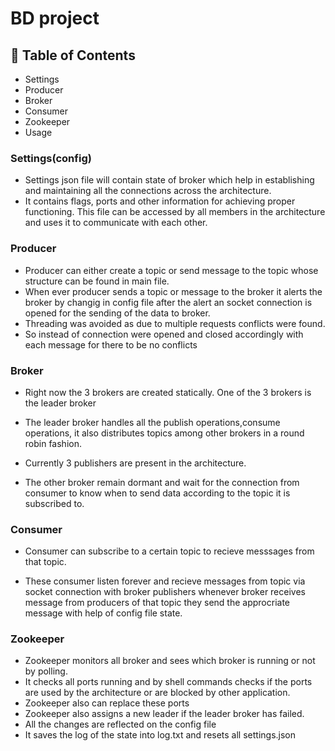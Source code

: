 # BD project


## 📝 Table of Contents

- Settings
- Producer
- Broker
- Consumer
- Zookeeper
- Usage


### Settings(config)

- Settings json file will contain state of broker which help in establishing and maintaining all the connections across the architecture.
- It contains flags, ports and other information for achieving proper functioning. This file can be accessed by all members in the architecture and uses it to communicate with each other.

### Producer 

- Producer can either create a topic or send message to the topic whose structure can be found in main file.
- When ever producer sends a topic or message to the broker it alerts the broker by changig in config file after the alert an socket connection is opened for the sending of the data to broker.
- Threading was avoided as due to multiple requests conflicts were found.
- So instead of connection were opened and closed accordingly with each message for there to be no conflicts

### Broker 

- Right now the 3 brokers are created statically. One of the 3 brokers is the leader broker

- The leader broker handles all the publish operations,consume operations, it also distributes topics among other brokers in a round robin fashion.
- Currently 3 publishers are present in the architecture.
- The other broker remain dormant and wait for the connection from consumer to know when to send data according to the topic it is subscribed to.

### Consumer 

- Consumer can subscribe to a certain topic to recieve messsages from that topic.

- These consumer listen forever and recieve messages from topic via socket connection with broker publishers whenever broker receives message from producers of that topic they send the approcriate message with help of config file state.

### Zookeeper 

- Zookeeper monitors all broker and sees which broker is running or not by polling.
- It checks all ports running and by shell commands checks if the ports are used by the architecture or are blocked by other application.
- Zookeeper also can replace these ports
- Zookeeper also assigns a new leader if the leader broker has failed.
- All the changes are reflected on the config file
- It saves the log of the state into log.txt and resets all settings.json
